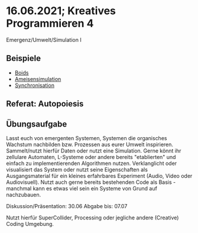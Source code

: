 # 16.06.2021; Kreatives Programmieren 4

Emergenz/Umwelt/Simulation I

## Beispiele

* [Boids](https://eater.net/boids)
* [Ameisensimulation](https://www.youtube.com/watch?v=yZ1rSASM2Rg)
* [Synchronisation](https://www.youtube.com/watch?v=ix66tQ93bdU)

## Referat: Autopoiesis

## Übungsaufgabe

Lasst euch von emergenten Systemen, Systemen die organisches Wachstum nachbilden bzw. Prozessen aus eurer Umwelt inspirieren. Sammelt/nutzt hierfür Daten oder nutzt eine Simulation. Gerne könnt ihr zellulare Automaten, L-Systeme oder andere bereits "etablierten" und einfach zu implementierenden Algorithmen nutzen. Verklanglicht oder visualisiert das System oder nutzt seine Eigenschaften als Ausgangsmaterial für ein kleines erfahrbares Experiment (Audio, Video oder Audiovisuell). Nutzt auch gerne bereits bestehenden Code als Basis - manchmal kann es etwas viel sein ein Systeme von Grund auf nachzubauen.

Diskussion/Präsentation: 30.06
Abgabe bis: 07.07

Nutzt hierfür SuperCollider, Processing oder jegliche andere (Creative) Coding Umgebung.